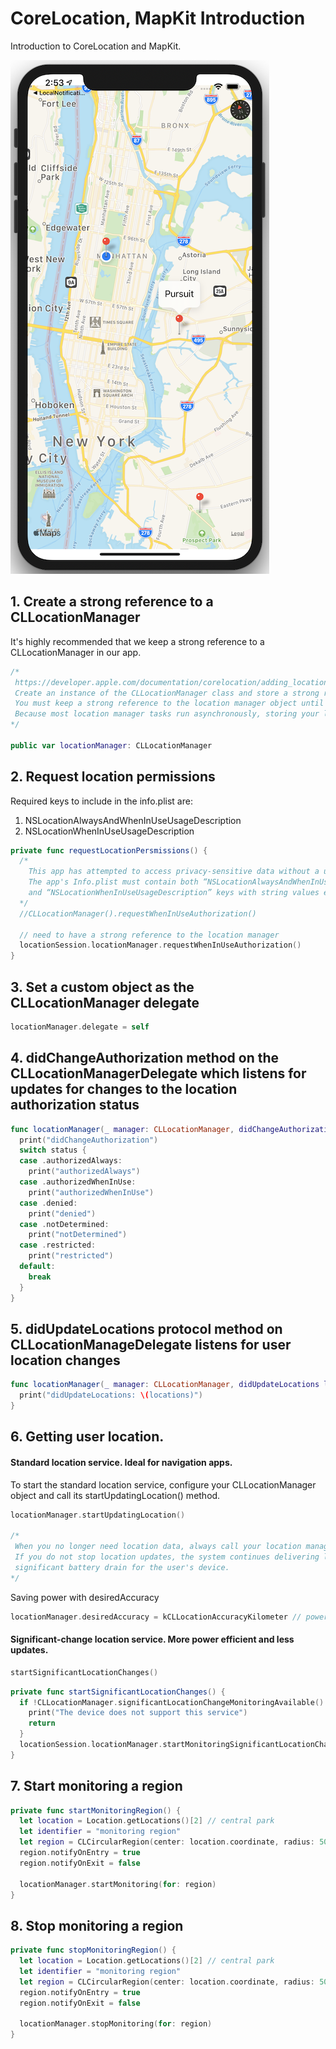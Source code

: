 # CoreLocation, MapKit Introduction

Introduction to CoreLocation and MapKit.

![corelocation app](Assets/corelocation-app.png)

## 1. Create a strong reference to a CLLocationManager

It's highly recommended that we keep a strong reference to a CLLocationManager in our app.

```swift 
/*
 https://developer.apple.com/documentation/corelocation/adding_location_services_to_your_app
 Create an instance of the CLLocationManager class and store a strong reference to it somewhere in your app.
 You must keep a strong reference to the location manager object until all tasks involving that object complete.
 Because most location manager tasks run asynchronously, storing your location manager in a local variable is insufficient.
*/

public var locationManager: CLLocationManager
```

## 2. Request location permissions 

Required keys to include in the info.plist are: 
1. NSLocationAlwaysAndWhenInUseUsageDescription
2. NSLocationWhenInUseUsageDescription

```swift 
private func requestLocationPersmissions() {
  /*
    This app has attempted to access privacy-sensitive data without a usage description.
    The app's Info.plist must contain both “NSLocationAlwaysAndWhenInUseUsageDescription”
    and “NSLocationWhenInUseUsageDescription” keys with string values explaining to the user how the app uses this data
  */
  //CLLocationManager().requestWhenInUseAuthorization()

  // need to have a strong reference to the location manager
  locationSession.locationManager.requestWhenInUseAuthorization()
}
```

## 3. Set a custom object as the CLLocationManager delegate 

```swift 
locationManager.delegate = self    
```

## 4. didChangeAuthorization method on the CLLocationManagerDelegate which listens for updates for changes to the location authorization status

```swift 
func locationManager(_ manager: CLLocationManager, didChangeAuthorization status: CLAuthorizationStatus) {
  print("didChangeAuthorization")
  switch status {
  case .authorizedAlways:
    print("authorizedAlways")
  case .authorizedWhenInUse:
    print("authorizedWhenInUse")
  case .denied:
    print("denied")
  case .notDetermined:
    print("notDetermined")
  case .restricted:
    print("restricted")
  default:
    break
  }
}
```

## 5. didUpdateLocations protocol method on CLLocationManageDelegate listens for user location changes

```swift 
func locationManager(_ manager: CLLocationManager, didUpdateLocations locations: [CLLocation]) {
  print("didUpdateLocations: \(locations)")
}
```

## 6. Getting user location. 

#### Standard location service. Ideal for navigation apps.

To start the standard location service, configure your CLLocationManager object and call its startUpdatingLocation() method.

```swift 
locationManager.startUpdatingLocation()

/*
 When you no longer need location data, always call your location manager object's stopUpdatingLocation() method.
 If you do not stop location updates, the system continues delivering location data to your app, which could cause
 significant battery drain for the user's device.
*/
```

Saving power with desiredAccuracy 

```swift 
locationManager.desiredAccuracy = kCLLocationAccuracyKilometer // power savings switch to wifi vs GPS when available
```

#### Significant-change location service. More power efficient and less updates.

```swift 
startSignificantLocationChanges()
```

```swift 
private func startSignificantLocationChanges() {
  if !CLLocationManager.significantLocationChangeMonitoringAvailable() {
    print("The device does not support this service")
    return
  }
  locationSession.locationManager.startMonitoringSignificantLocationChanges()
}
```


## 7. Start monitoring a region

```swift 
private func startMonitoringRegion() {
  let location = Location.getLocations()[2] // central park
  let identifier = "monitoring region"
  let region = CLCircularRegion(center: location.coordinate, radius: 500, identifier: identifier)
  region.notifyOnEntry = true
  region.notifyOnExit = false

  locationManager.startMonitoring(for: region)
}
```

## 8. Stop monitoring a region

```swift 
private func stopMonitoringRegion() {
  let location = Location.getLocations()[2] // central park
  let identifier = "monitoring region"
  let region = CLCircularRegion(center: location.coordinate, radius: 500, identifier: identifier)
  region.notifyOnEntry = true
  region.notifyOnExit = false

  locationManager.stopMonitoring(for: region)
}
```
